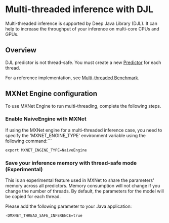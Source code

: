 # Multi-threaded inference with DJL

Multi-threaded inference is supported by Deep Java Library (DJL).
It can help to increase the throughput of your inference on multi-core CPUs and GPUs.

## Overview

DJL predictor is not thread-safe.
You must create a new [Predictor](https://javadoc.djl.ai/api/0.2.1/index.html?ai/djl/inference/Predictor.html) for each thread.

For a reference implementation, see [Multi-threaded Benchmark](../src/main/java/ai/djl/examples/inference/MultithreadedBenchmark.java).

## MXNet Engine configuration
To use MXNet Engine to run multi-threading, complete the following steps.

### Enable NaiveEngine with MXNet
If using the MXNet engine for a multi-threaded inference case, you need to specify the 'MXNET_ENGINE_TYPE' environment variable using the following command:```
```
export MXNET_ENGINE_TYPE=NaiveEngine
```

### Save your inference memory with thread-safe mode (Experimental)

This is an experimental feature used in MXNet to share the parameters' memory across all predictors.
Memory consumption will not change if you change the number of threads.
By default, the parameters for the model will be copied for each thread.

Please add the following parameter to your Java application:
```
-DMXNET_THREAD_SAFE_INFERENCE=true
```
